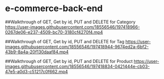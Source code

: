 # e-commerce-back-end

##Walkthrough of GET, Get by id, PUT and DELETE for Category
https://user-images.githubusercontent.com/18556546/197418966-0267de06-e237-4509-bc70-3180cf4270f4.mp4

##Walkthrough of GET, Get by id, PUT and DELETE for Tag
https://user-images.githubusercontent.com/18556546/197418944-9674ed2a-6bf2-43b9-8a4a-20f130daaf84.mp4

##Walkthrough of GET, Get by id, PUT and DELETE for Product
https://user-images.githubusercontent.com/18556546/197418834-0421444e-cb03-47e5-a0d3-c51217c0f662.mp4

